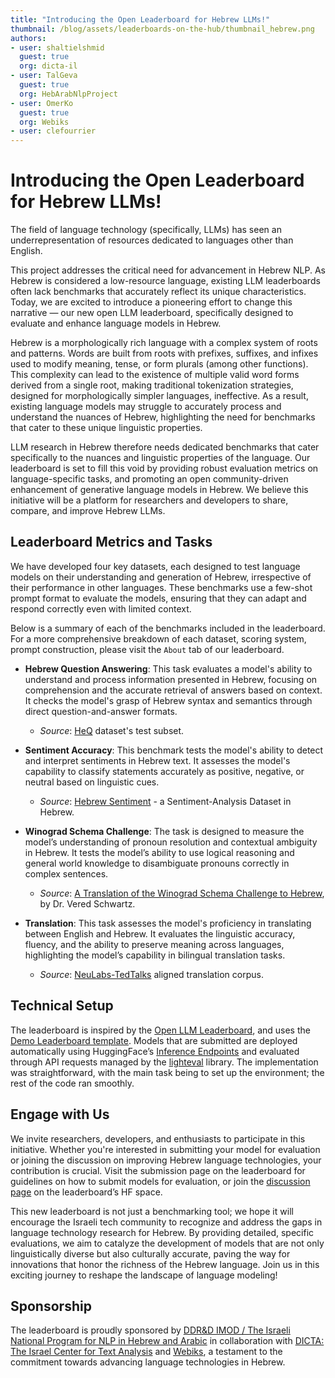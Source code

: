 ```yaml
---
title: "Introducing the Open Leaderboard for Hebrew LLMs!"
thumbnail: /blog/assets/leaderboards-on-the-hub/thumbnail_hebrew.png
authors:
- user: shaltielshmid
  guest: true
  org: dicta-il
- user: TalGeva
  guest: true
  org: HebArabNlpProject
- user: OmerKo
  guest: true
  org: Webiks
- user: clefourrier
---
```


# Introducing the Open Leaderboard for Hebrew LLMs!

The field of language technology (specifically, LLMs) has seen an underrepresentation of resources dedicated to languages other than English. 

This project addresses the critical need for advancement in Hebrew NLP.  As Hebrew is considered a low-resource language, existing LLM leaderboards often lack benchmarks that accurately reflect its unique characteristics. Today, we are excited to introduce a pioneering effort to change this narrative — our new open LLM leaderboard, specifically designed to evaluate and enhance language models in Hebrew.

<script type="module" src="https://gradio.s3-us-west-2.amazonaws.com/4.4.0/gradio.js"> </script>
<gradio-app theme_mode="light" space="hebrew-llm-leaderboard/leaderboard"></gradio-app>

Hebrew is a morphologically rich language with a complex system of roots and patterns. Words are built from roots with prefixes, suffixes, and infixes used to modify meaning, tense, or form plurals (among other functions). This complexity can lead to the existence of multiple valid word forms derived from a single root, making traditional tokenization strategies, designed for morphologically simpler languages, ineffective. As a result, existing language models may struggle to accurately process and understand the nuances of Hebrew, highlighting the need for benchmarks that cater to these unique linguistic properties.

LLM research in Hebrew therefore needs dedicated benchmarks that cater specifically to the nuances and linguistic properties of the language. Our leaderboard is set to fill this void by providing robust evaluation metrics on language-specific tasks, and promoting an open community-driven enhancement of generative language models in Hebrew. 
We believe this initiative will be a platform for researchers and developers to share, compare, and improve Hebrew LLMs.

## Leaderboard Metrics and Tasks

We have developed four key datasets, each designed to test language models on their understanding and generation of Hebrew, irrespective of their performance in other languages. These benchmarks use a few-shot prompt format to evaluate the models, ensuring that they can adapt and respond correctly even with limited context.

Below is a summary of each of the benchmarks included in the leaderboard. For a more comprehensive breakdown of each dataset, scoring system, prompt construction, please visit the `About` tab of our leaderboard. 

- **Hebrew Question Answering**: This task evaluates a model's ability to understand and process information presented in Hebrew, focusing on comprehension and the accurate retrieval of answers based on context. It checks the model's grasp of Hebrew syntax and semantics through direct question-and-answer formats. 
    - *Source*: [HeQ](https://aclanthology.org/2023.findings-emnlp.915/) dataset's test subset.

- **Sentiment Accuracy**: This benchmark tests the model's ability to detect and interpret sentiments in Hebrew text. It assesses the model's capability to classify statements accurately as positive, negative, or neutral based on linguistic cues. 
    - *Source*: [Hebrew Sentiment](https://huggingface.co/datasets/HebArabNlpProject/HebrewSentiment) - a Sentiment-Analysis Dataset in Hebrew.

- **Winograd Schema Challenge**: The task is designed to measure the model’s understanding of pronoun resolution and contextual ambiguity in Hebrew. It tests the model’s ability to use logical reasoning and general world knowledge to disambiguate pronouns correctly in complex sentences.
    - *Source*: [A Translation of the Winograd Schema Challenge to Hebrew](https://www.cs.ubc.ca/~vshwartz/resources/winograd_he.jsonl), by Dr. Vered Schwartz.

- **Translation**: This task assesses the model's proficiency in translating between English and Hebrew. It evaluates the linguistic accuracy, fluency, and the ability to preserve meaning across languages, highlighting the model’s capability in bilingual translation tasks.
    - *Source*: [NeuLabs-TedTalks](https://opus.nlpl.eu/NeuLab-TedTalks/en&he/v1/NeuLab-TedTalks) aligned translation corpus.

## Technical Setup

The leaderboard is inspired by the [Open LLM Leaderboard](https://huggingface.co/spaces/HuggingFaceH4/open_llm_leaderboard), and uses the [Demo Leaderboard template](https://huggingface.co/demo-leaderboard-backend). Models that are submitted are deployed automatically using HuggingFace’s [Inference Endpoints](https://huggingface.co/docs/inference-endpoints/index) and evaluated through API requests managed by the [lighteval](https://github.com/huggingface/lighteval) library.
The implementation was straightforward, with the main task being to set up the environment; the rest of the code ran smoothly.

## Engage with Us

We invite researchers, developers, and enthusiasts to participate in this initiative. Whether you're interested in submitting your model for evaluation or joining the discussion on improving Hebrew language technologies, your contribution is crucial. Visit the submission page on the leaderboard for guidelines on how to submit models for evaluation, or join the [discussion page](https://huggingface.co/spaces/hebrew-llm-leaderboard/leaderboard/discussions) on the leaderboard’s HF space.

This new leaderboard is not just a benchmarking tool; we hope it will encourage the Israeli tech community to recognize and address the gaps in language technology research for Hebrew. By providing detailed, specific evaluations, we aim to catalyze the development of models that are not only linguistically diverse but also culturally accurate, paving the way for innovations that honor the richness of the Hebrew language. 
Join us in this exciting journey to reshape the landscape of language modeling!

## Sponsorship

The leaderboard is proudly sponsored by [DDR&D IMOD / The Israeli National Program for NLP in Hebrew and Arabic](https://nnlp-il.mafat.ai/) in collaboration with [DICTA: The Israel Center for Text Analysis](https://dicta.org.il) and [Webiks](https://webiks.com), a testament to the commitment towards advancing language technologies in Hebrew.


